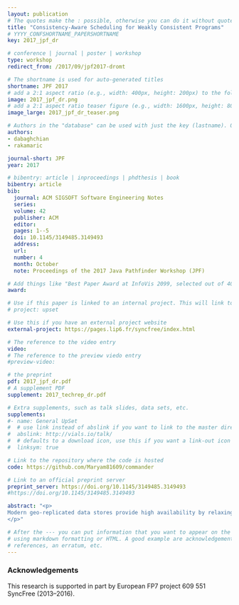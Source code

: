 ```yaml
---
layout: publication
# The quotes make the : possible, otherwise you can do it without quotes
title: "Consistency-Aware Scheduling for Weakly Consistent Programs"
# YYYY_CONFSHORTNAME_PAPERSHORTNAME
key: 2017_jpf_dr

# conference | journal | poster | workshop
type: workshop
redirect_from: /2017/09/jpf2017-dromt

# The shortname is used for auto-generated titles
shortname: JPF 2017
# add a 2:1 aspect ratio (e.g., width: 400px, height: 200px) to the folder /assets/images/papers/
image: 2017_jpf_dr.png
# add a 2:1 aspect ratio teaser figure (e.g., width: 1600px, height: 800px) to the folder /assets/images/papers/
image_large: 2017_jpf_dr_teaser.png

# Authors in the "database" can be used with just the key (lastname). Others can be written properly.
authors:
- dabaghchian
- rakamaric

journal-short: JPF
year: 2017

# bibentry: article | inproceedings | phdthesis | book
bibentry: article
bib:
  journal: ACM SIGSOFT Software Engineering Notes
  series:
  volume: 42
  publisher: ACM
  editor:
  pages: 1--5
  doi: 10.1145/3149485.3149493
  address:
  url: 
  number: 4
  month: October
  note: Proceedings of the 2017 Java Pathfinder Workshop (JPF)

# Add things like "Best Paper Award at InfoVis 2099, selected out of 4000 submissions"
award:

# Use if this paper is linked to an internal project. This will link to the project site
# project: upset

# Use this if you have an external project website
external-project: https://pages.lip6.fr/syncfree/index.html

# The reference to the video entry
video:
# The reference to the preview viedo entry
#preview-video:

# the preprint
pdf: 2017_jpf_dr.pdf
# A supplement PDF
supplement: 2017_techrep_dr.pdf

# Extra supplements, such as talk slides, data sets, etc.
supplements:
#- name: General UpSet
#  # use link instead of abslink if you want to link to the master directory
#  abslink: http://vials.io/talk/
#  # defaults to a download icon, use this if you want a link-out icon
#  linksym: true

# Link to the repository where the code is hosted
code: https://github.com/Maryam81609/commander

# Link to an official preprint server
preprint_server: https://doi.org/10.1145/3149485.3149493
#https://doi.org/10.1145/3149485.3149493

abstract: "<p>
Modern geo-replicated data stores provide high availability by relaxing the underlying consistency requirements. Programs layered over such data stores are called weakly consistent programs. Due to the reduced consistency requirements, they exhibit highly nondeterministic behaviors, some of which might violate program invariants. Therefore, implementing correct weakly consistent programs and reasoning about them is challenging. In this paper, we present a systematic scheduling approach that is aware of the underlying consistency model. Our approach dynamically explores all possible program behaviors allowed by the used data store consistency model, and it evaluates program invariants during the exploration. We implement the approach in a prototype model checker for Antidote, which is a causally consistent key-value data store with convergent conflict handling. We evaluate our tool on several benchmarks. The results show that our approach is effective in detecting buggy behaviors in weakly consistent programs.
</p>"

# After the --- you can put information that you want to appear on the website
# using markdown formatting or HTML. A good example are acknowledgements, extra
# references, an erratum, etc.
---
```

### Acknowledgements

This research is supported in part by European FP7 project 609 551 SyncFree (2013–2016).

